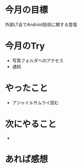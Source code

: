 # 今月の目標
外部LT会でAndroid技術に関する登壇
# 今月のTry
* 写真フォルダへのアクセス
* 通知
# やったこと
* アジャイルサムライ読む
# 次にやること
* 
# あれば感想
